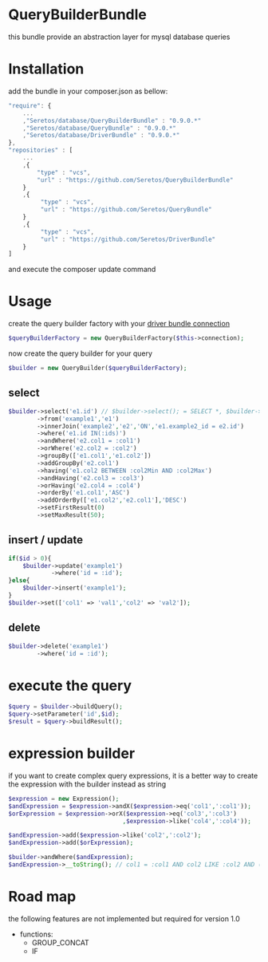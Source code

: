 QueryBuilderBundle
==================
this bundle provide an abstraction layer for mysql database queries

Installation
============
add the bundle in your composer.json as bellow:
```js
"require": {
    ...
    ,"Seretos/database/QueryBuilderBundle" : "0.9.0.*"
    ,"Seretos/database/QueryBundle" : "0.9.0.*"
    ,"Seretos/database/DriverBundle" : "0.9.0.*"
},
"repositories" : [
    ...
    ,{
        "type" : "vcs",
        "url" : "https://github.com/Seretos/QueryBuilderBundle"
    }
    ,{
         "type" : "vcs",
         "url" : "https://github.com/Seretos/QueryBundle"
    }
    ,{
         "type" : "vcs",
         "url" : "https://github.com/Seretos/DriverBundle"
    }
]
```
and execute the composer update command

Usage
=====
create the query builder factory with your [driver bundle connection](https://github.com/Seretos/DriverBundle)
```php
$queryBuilderFactory = new QueryBuilderFactory($this->connection);
```
now create the query builder for your query
```php
$builder = new QueryBuilder($queryBuilderFactory);
```

## select
```php
$builder->select('e1.id') // $builder->select(); = SELECT *, $builder->select(['e1.col1','e1.col2']); = SELECT e1.col1,e1.col2
        ->from('example1','e1')
        ->innerJoin('example2','e2','ON','e1.example2_id = e2.id')
        ->where('e1.id IN(:ids)')
        ->andWhere('e2.col1 = :col1')
        ->orWhere('e2.col2 = :col2')
        ->groupBy(['e1.col1','e1.col2'])
        ->addGroupBy('e2.col1')
        ->having('e1.col2 BETWEEN :col2Min AND :col2Max')
        ->andHaving('e2.col3 = :col3')
        ->orHaving('e2.col4 = :col4')
        ->orderBy('e1.col1','ASC')
        ->addOrderBy(['e1.col2','e2.col1'],'DESC')
        ->setFirstResult(0)
        ->setMaxResult(50);
```

## insert / update
```php
if($id > 0){
    $builder->update('example1')
            ->where('id = :id');
}else{
    $builder->insert('example1');
}
$builder->set(['col1' => 'val1','col2' => 'val2']);
```

## delete
```php
$builder->delete('example1')
        ->where('id = :id');
```

# execute the query
```php
$query = $builder->buildQuery();
$query->setParameter('id',$id);
$result = $query->buildResult();
```

# expression builder
if you want to create complex query expressions, it is a better way to create the expression with the builder instead as string
```php
$expression = new Expression();
$andExpression = $expression->andX($expression->eq('col1',':col1'));
$orExpression = $expression->orX($expression->eq('col3',':col3')
                                ,$expression->like('col4',':col4'));

$andExpression->add($expression->like('col2',':col2');
$andExpression->add($orExpression);

$builder->andWhere($andExpression);
$andExpression->__toString(); // col1 = :col1 AND col2 LIKE :col2 AND (col3 = :col3 OR col4 = :col4)
```

Road map
========
the following features are not implemented but required for version 1.0

* functions:
    * GROUP_CONCAT
    * IF
